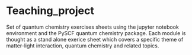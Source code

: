 # Teaching_project
Set of quantum chemistry exercises sheets using the jupyter notebook environment and the PySCF quantum chemistry package.
Each module is thought as a stand alone exerice sheet which covers a specific theme of matter-light interaction, quantum chemistry and related topics.  
